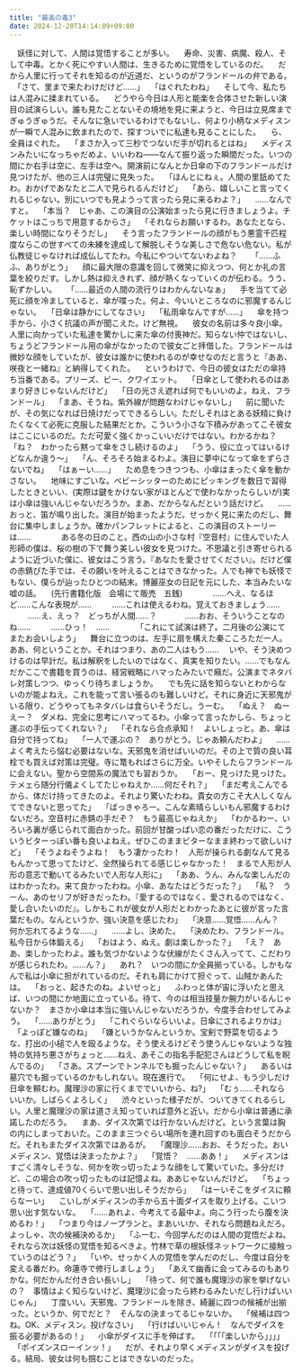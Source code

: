 ```yaml
---
title: "最高の毒3"
date: 2024-12-20T14:14:09+09:00
---
```

　妖怪に対して、人間は覚悟することが多い。
　寿命、災害、病魔、殺人、そして中毒。とかく死にやすい人間は、生きるために覚悟をしているのだ。
　だから人里に行ってそれを知るのが近道だ、というのがフランドールの弁である。
　「さて、里まで来たわけだけど……」
　「はぐれたわね」
　そして今、私たちは人混みに揉まれている。
　どうやら今日は人形と能楽を合体させた新しい演目の試演らしい。誰も見たことないその境地を見に来ようと、今日は立見席までぎゅうぎゅうだ。そんなに急いでいるわけでもないし、何より小柄なメディスンが一瞬で人混みに飲まれたので、探すついでに私達も見ることにした。
　ら、全員はぐれた。
　「まさか入って三秒でつないだ手が切れるとはね」
　メディスンみたいになっちゃだめよ、いいわね――なんて振り返った瞬間だった。いつの間にか右手は空に、左手は空へ。開演前になんとか日傘の下のフランドールだけ見つけたが、他の三人は完璧に見失った。
　「ほんとにねぇ。人間の里舐めてたわ。おかげであなたと二人で見られるんだけど」
　「あら、嬉しいこと言ってくれるじゃない。別にいつでも見ようって言ったら見に来るわよ？」
　……なんですと。
　「本当？　じゃあ、この演目の公演始まったら見に行きましょうよ。チケットはこっちで用意するからさ」
　「それならお願いするわ。あなたとなら、楽しい時間になりそうだし」
　そう言ったフランドールの顔がもう悪霊千匹程度ならこの世すべての未練を達成して解脱しそうな美しさで危ない危ない。私が仏教徒じゃなければ成仏してたわ。今私にやついてないわよね？　
　「……ふふ、ありがとう」
　顔に最大限の意識を回して微笑に抑えつつ、何とか礼の言葉を絞りだす。しかし熱は抑えきれず、顔が熱くなっていくのが伝わる。うう、恥ずかしい。　
　「……最近の人間の流行りはわかんないなぁ」
　手を当てて必死に顔を冷ましていると、傘が喋った。何よ、今いいところなのに邪魔するんじゃない。
　「日傘は静かにしてなさい」
　「私雨傘なんですが……」
　傘を持つ手から、小さく抗議の声が聞こえた。けど無視。
　彼女の名前は多々良小傘。人里に向かっていた私達を驚かしに来た傘の付喪神だ。知らない仲ではないし、ちょうどフランドール用の傘がなかったので彼女ごと拝借した。フランドールは微妙な顔をしていたが、彼女は誰かに使われるのが幸せなのだと言うと『ああ、咲夜と一緒ね』と納得してくれた。
　というわけで、今日の彼女はただの傘持ち当番である。プリーズ、ビー、クワイエット。
　「日傘として使われるのはあまり好きじゃないんだけど」
　「日の光さえ遮れば何でもいいのよ。ねえ、フランドール」
　「まあ、そうね。紫外線が問題なわけじゃないし」
　前に聞いたが、その気になれば日焼けだってできるらしい。ただしそれはとある妖精に負けたくなくて必死に克服した結果だとか。こういう小さな下積みがあってこそ彼女はここにいるのだ。ただ可愛く強くかっこいいだけではない。わかるかね？　
　「ね？　わかったら黙って傘をさし続けるのよ」
　「うう、役に立ってはいるけどなんか違う〜」
　「ん、そろそろ始まるわよ。演目に夢中になって傘をずらさないでね」
　「はぁーい……」
　ため息をつきつつも、小傘はまったく傘を動かさない。
　地味にすごいな。ベビーシッターのためにピッキングを数日で習得したときといい、(実際は鍵をかけない家がほとんどで使わなかったらしいが)実は小傘は強いんじゃないだろうか。まあ、だからなんだという話だけど。
　……おっと、笛が鳴り出した。演目が始まったようだ。せっかく見に来たのだし、舞台に集中しましょうか。確かパンフレットによると、この演目のストーリーは……
　
　
　ある冬の日のこと。西の山の小さな村『空音村』に住んでいた人形師の僕は、桜の樹の下で舞う美しい彼女を見つけた。不思議と引き寄せられるように近づいた僕に、彼女はこう言う。『あなたを愛させてください』。だけど僕の赤錆びた手では、その願いを叶えることはできなかった。人でも神でも妖怪でもない、僕らが辿ったひとつの結末。博麗巫女の日記を元にした、本当みたいな嘘の話。
　(先行書籍化版　会場にて販売　五銭)
　
　
　……へえ、なるほど……こんな表現が……
　
　……これは使えるわね。覚えておきましょう……
　
　……え、えっ？　どっちが人間……？　
　
　……おお、そういうことなのね……
　
　……ひっ！　……
　
　
　「これにて試演は終了。二月後の公演にてまたお会いしよう」
　舞台に立つのは、左手に扇を構えた秦こころただ一人。ああ、何ということか。それはつまり、あの二人はもう……
　いや、そう決めつけるのは早計だ。私は解釈をしたいのではなく、真実を知りたい。……でもなんだかここで書籍を買うのは、経営戦略にハマったみたいで癪だ。公演までネタバレ対策しつつ、ゆっくり待ちましょうか。
　でも先に話を知らないとわからないのが能よねえ。これを能って言い張るのも難しいけど。それに身近に天邪鬼がいる限り、どうやってもネタバレは食らいそうだし。うーむ。
　「ぬえ？　ぬーえー？　ダメね、完全に思考にハマってるわ。小傘って言ったかしら、ちょっと運ぶの手伝ってくれない？」
　「それなら合点承知！　よいしょっと。あ、傘は自分で持ってね」
　「一人で運ぶの？　ありがとう。じゃあ頼んだわよ」
　……よく考えたら悩む必要はないな。天邪鬼を消せばいいのだ。その上で質の良い耳栓でも買えば対策は完璧。寺に篭もればさらに万全。いやそしたらフランドールに会えない。聖から空間系の魔法でも習おうか。
　「おー、見っけた見っけた。テメェら随分行儀よくしてたじゃねえか……何だそれ？」
　「まだ考えこんでるから、体だけ持ってきたのよ。それより驚いたわね。貴女の方こそ大人しくなんてできないと思ってた」
　「ばっきゃろー。こんな素晴らしいもん邪魔するわけないだろ。空音村に赤錆の手だぞ？　もう最高じゃねえか」
　「わかるわー、いろいろ裏が感じられて面白かった。前回が甘酸っぱい恋の番だっただけに、こういうビターっぽい番も良いよねえ。ぜひこのままビターなまま終わって欲しいけど」
　「そうよねそうよね！　もう凄かったわ！　人形が操られる劇なんて見るもんかって思ってたけど、全然操られてる感じじゃなかった！　まるで人形が人形の意志で動いてるみたいで人形な人形に」
　「ああ、うん、みんな楽しんだのはわかったわ。来て良かったわね。小傘、あなたはどうだった？」
　「私？　うーん、あのセリフが好きだったわ。『愛するのではなく、愛されるのではなく、愛し合いたいのだ』。しかもこれが彼女が人形だとわかったあとに彼が言った言葉だもの。なんというか、強い決意を感じたわ」
　「決意……覚悟……んん？　何か忘れてるような……」
　……よし、決めた。
　「決めたわ、フランドール。私今日から体鍛える」
　「おはよう、ぬえ。劇は楽しかった？」
　「え？　ああ、楽しかったわよ。誰も気づかないような伏線がたくさん入ってて、こだわりが感じられたわ。……ん？」
　あれ？　いつの間にか全員揃っている。しかもなんで私は小傘に担がれているのだ。それも肩にかけて担ぐって、山賊かあんたは。
　「おっと、起きたのね。よいせっと」
　ふわっと体が宙に浮いたと思えば、いつの間にか地面に立っている。待て、今のは相当技量か腕力がいるんじゃないか？　まさか小傘は本当に強いんじゃないだろうか。今度手合わせしてみよう。
　「……ありがとう」
　「これぐらいならいいよ。日傘にされるよりかは」
　「よっぽど嫌なのね」
　「嫌というかなんというか。宝剣で野菜を切るような、打出の小槌で人を殴るような。そう使えるけどそう使うんじゃないような独特の気持ち悪さがちょっと……ねえ、あそこの指名手配犯さんはどうして私を睨んでるの」
　「さあ。スプーンでトンネルでも掘ったんじゃない？」
　あるいは墓穴でも掘っているのかもしれない。現在進行で。
　「何にせよ、もう少しだけ日傘を頼むわ。魔理沙の家に行くまででいいから、ね?」
　「むぅ……それならいいか。しばらくよろしく」
　渋々といった様子だが、ついてきてくれるらしい。人里と魔理沙の家は道さえ知っていれば意外と近い。だから小傘は普通に承諾したのだろう。
　まあ、ダイス次第では行かないんだけど。という言葉は胸の内にしまっておいた。このまま三つぐらい場所を連れ回すのも面白そうだからだ。それもまたダイス次第ではあるが。
　「魔理沙……おお、そうだった。おいメディスン、覚悟は決まったかよ？」
　「覚悟？　……ああ！」
　メディスンはすごく清々しそうな、何かを吹っ切ったような顔をして驚いていた。多分だけど、この場合の吹っ切ったものは記憶よね。ああじゃないんだけど。
　「ちょっと待って、達成値70くらいで思い出しそうだから」
　「はーいそこをダイスに頼らなーい」
　こいしがメディスンの手から五十面ダイスを取り上げる。こいつ思い出す気ないな。
　「……あれよ、今考えてる最中よ。向こう行ったら腹を決めるわ！」
　「つまり今はノープランと。まあいいか、それなら問題ねえだろ。よっしゃ、次の候補決めるか」
　「ふーむ、今回学んだのは人間の覚悟だよね。それなら次は妖怪の覚悟を知るべきよ。竹林で草の根妖怪ネットワークに接触っていうのはどう？」
　「いや、せっかく人の覚悟を学んだのだし、今度は自分を変える番だわ。命蓮寺で修行しましょう」
　「あえて幽香に会ってみるのもありかな。何だかんだ付き合い長いし」
　「待って、何で誰も魔理沙の家を挙げないの？　事情はよく知らないけど、魔理沙に会ったら終わるみたいだし行けばいいじゃん」
　丁度いい。天邪鬼、フランドールを除き、綺麗に四つの候補が出揃った。というか、何でだと？　そんなの決まってるじゃないか。
　「候補は四つね。OK、メディスン。投げなさい」
　「行けばいいじゃん！　なんでダイスを振る必要があるの！」
　小傘がダイスに手を伸ばす。
　「「「「楽しいから」」」」
　「ポイズンスローインッ！」
　だが、それより早くメディスンがダイスを投げる。結局、彼女は何も掴むことはできないのだった。
